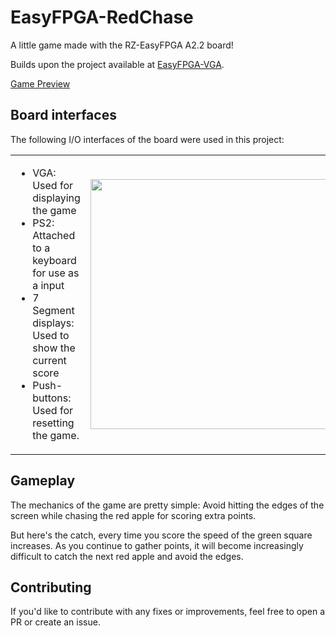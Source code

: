 # EasyFPGA-RedChase

A little game made with the RZ-EasyFPGA A2.2 board!

Builds upon the project available at [EasyFPGA-VGA](https://github.com/fsmiamoto/EasyFPGA-VGA).

[Game Preview](https://user-images.githubusercontent.com/20388082/119267430-eda61200-bbc4-11eb-8854-7cf4896520ca.mp4)

## Board interfaces

The following I/O interfaces of the board were used in this project:

<table>
<td>
   <ul>
      <li>VGA: Used for displaying the game</li>
      <li>PS2: Attached to a keyboard for use as a input</li>
      <li>7 Segment displays: Used to show the current score</li>
      <li>Push-buttons: Used for resetting the game.</li>
   </ul>
</td>
<td>
   <img src="./docs/interfaces.jpg" height="400"/>
</td>
</table>

## Gameplay

The mechanics of the game are pretty simple:
 Avoid hitting the edges of the screen while chasing the red apple for scoring extra points.

But here's the catch, every time you score the speed of the green square increases.
As you continue to gather points, it will become increasingly difficult to catch the next
red apple and avoid the edges.

## Contributing

If you'd like to contribute with any fixes or improvements, feel free to open a PR or create an issue.
